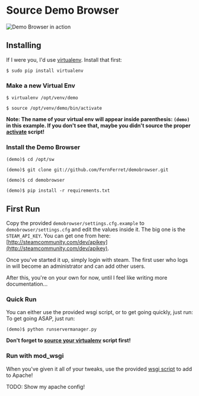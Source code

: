 # Source Demo Browser
![Demo Browser in action](http://i4.minus.com/i8FbLCCHzoxJZ.png)

## Installing
If I were you, I'd use [virtualenv](https://pypi.python.org/pypi/virtualenv).
Install that first:
```console
$ sudo pip install virtualenv
```

### Make a new Virtual Env
```console
$ virtualenv /opt/venv/demo

$ source /opt/venv/demo/bin/activate
```

**Note: The name of your virtual env will appear inside parenthesis: ``(demo)`` in this example.
If you don't see that, maybe you didn't source the proper [activate](http://www.virtualenv.org/#activate-script) script!**

### Install the Demo Browser
```console
(demo)$ cd /opt/sw

(demo)$ git clone git://github.com/FernFerret/demobrowser.git

(demo)$ cd demobrowser

(demo)$ pip install -r requirements.txt
```

## First Run
Copy the provided ``demobrowser/settings.cfg.example`` to
``demobrowser/settings.cfg`` and edit the values inside it. The big one is
the ``STEAM_API_KEY``. You can get one from here:
[http://steamcommunity.com/dev/apikey](http://steamcommunity.com/dev/apikey).

Once you've started it up, simply login with steam.
The first user who logs in will become an administrator
and can add other users.

After this, you're on your own for now, until I feel
like writing more documentation...

### Quick Run
You can either use the provided wsgi script, or to get going quickly, just run:
To get going ASAP, just run:
```console
(demo)$ python runservermanager.py
```

**Don't forget to [source your virtualenv](#make-a-new-virtual-env) script first!**

### Run with mod_wsgi
When you've given it all of your tweaks, use the provided [wsgi script](https://github.com/FernFerret/demobrowser/blob/master/demobrowser.wsgi)
to add to Apache!

TODO: Show my apache config!